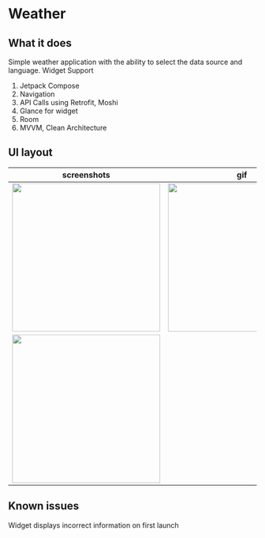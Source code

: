 # Weather


## What it does

Simple weather application with the ability to select the data source and language. Widget Support



1. Jetpack Compose
2. Navigation
3. API Calls using Retrofit, Moshi
4. Glance for widget
5. Room
6. MVVM, Clean Architecture

## UI layout

| screenshots                                              | gif                                             |
|----------------------------------------------------------|-------------------------------------------------|
| <img src="assets/screenshots/weather_app" height="300">  | <img src="assets/gif/weather_app" height="300"> |
| <img src="assets/screenshots/weather_app2" height="300"> |








## Known issues

Widget displays incorrect information on first launch


